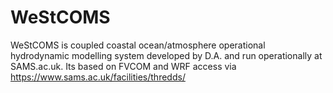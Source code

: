 # WeStCOMS
WeStCOMS is coupled coastal ocean/atmosphere operational hydrodynamic modelling system developed by D.A. and run operationally at SAMS.ac.uk. Its based on FVCOM and WRF
access via https://www.sams.ac.uk/facilities/thredds/ 
